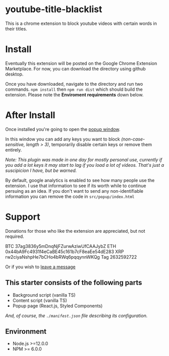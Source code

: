# youtube-title-blacklist

This is a chrome extension to block youtube videos with certain words in their titles.

# Install

Eventually this extension will be posted on the Google Chrome Extension Marketplace. For now, you can download the directory using github desktop.

Once you have downloaded, navigate to the directory and run two commands. `npm install` then `npm run dist` which should build the extension. Please note the **Enviroment requirements** down below.

# After Install

Once installed you're going to open the [popup window](https://i.imgur.com/WdxKyc6.png).

In this window you can add any keys you want to block _(non-case-sensitive, length > 3)_, temporarily disable certain keys or remove them entirely.

_Note: This plugin was made in one day for mostly personal use, currently if you add a lot keys it may start to lag if you load a lot of videos. That's just a suscipicion I have, but be warned._

By default, google analytics is enabled to see how many people use the extension. I use that information to see if its worth while to continue persuing as an idea. If you don't want to send any non-identifiable information you can remove the code in `src/popup/index.html`

# Support

Donations for those who like the extension are appreciated, but not required.

BTC 37ag3836y5mDnqNjFZurwAziwUfCAAJybZ
ETH 0x44bA9Fc4931f4eCaBE45c161b7cF8eaEe54dE283
XRP rw2ciyaNshpHe7bCHo4bRWq6pqqynnWKQg Tag 2632592722

Or if you wish to [leave a message](https://streamlabs.com/creativebuilds/tip)

## This starter consists of the following parts

- Background script (vanilla TS)
- Content script (vanilla TS)
- Popup page (React.js, Styled Components)

_And, of course, the `./manifest.json` file describing its configuration._

## Environment

- Node.js >=12.0.0
- NPM >= 6.0.0
